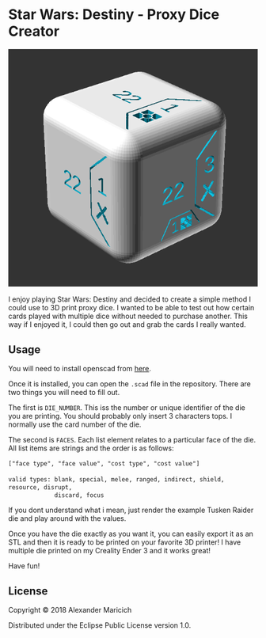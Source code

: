 # Star Wars: Destiny - Proxy Dice Creator

![](rendered.png "Tusken Raider rendered in openscad")

I enjoy playing Star Wars: Destiny and decided to create a simple method I could
use to 3D print proxy dice. I wanted to be able to test out how certain cards
played with multiple dice without needed to purchase another. This way if I
enjoyed it, I could then go out and grab the cards I really wanted.

## Usage

You will need to install openscad from [here](http://www.openscad.org/downloads.html).

Once it is installed, you can open the `.scad` file in the repository. There are
two things you will need to fill out.

The first is `DIE_NUMBER`. This iss the number or unique identifier of the die you are printing. You
should probably only insert 3 characters tops. I normally use the card number
of the die.

The second is `FACES`. Each list element relates to a particular face of the die.
All list items are strings and the order is as follows:

```
["face type", "face value", "cost type", "cost value"]

valid types: blank, special, melee, ranged, indirect, shield, resource, disrupt,
             discard, focus
```

If you dont understand what i mean, just render the example Tusken Raider die
and play around with the values. 

Once you have the die exactly as you want it, you can easily export it as an STL
and then it is ready to be printed on your favorite 3D printer! I have multiple
die printed on my Creality Ender 3 and it works great!

Have fun!

## License

Copyright © 2018 Alexander Maricich

Distributed under the Eclipse Public License version 1.0.
